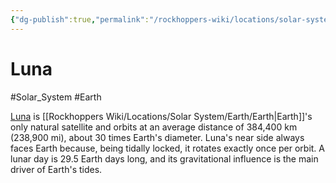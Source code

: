 ```yaml
---
{"dg-publish":true,"permalink":"/rockhoppers-wiki/locations/solar-system/earth/luna/"}
---
```


# Luna
#Solar_System #Earth

[Luna](https://en.wikipedia.org/wiki/Moon) is [[Rockhoppers Wiki/Locations/Solar System/Earth/Earth\|Earth]]'s only natural satellite and orbits at an average distance of 384,400 km (238,900 mi), about 30 times Earth's diameter. Luna's near side always faces Earth because, being tidally locked, it rotates exactly once per orbit. A lunar day is 29.5 Earth days long, and its gravitational influence is the main driver of Earth's tides. 